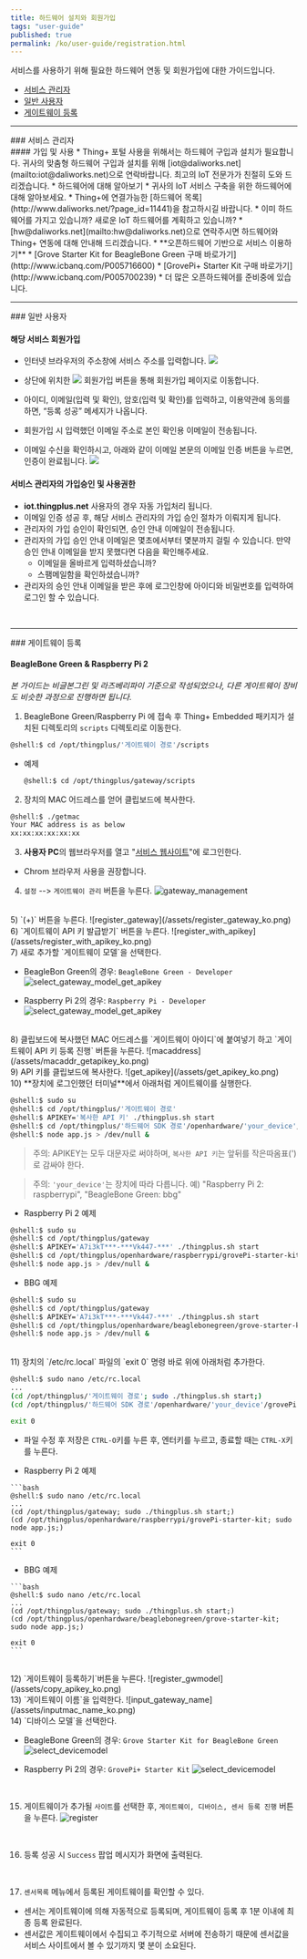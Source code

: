 ```yaml
---
title: 하드웨어 설치와 회원가입
tags: "user-guide"
published: true
permalink: /ko/user-guide/registration.html
---
```


서비스를 사용하기 위해 필요한 하드웨어 연동 및 회원가입에 대한 가이드입니다.

* [서비스 관리자](#id-serviceadmin)
* [일반 사용자](#id-enduser) 
* [게이트웨이 등록](#id-gateway) 

---
<div id='id-serviceadmin'></div>
### 서비스 관리자
<br>
#### 가입 및 사용
  * Thing+ 포털 사용을 위해서는 하드웨어 구입과 설치가 필요합니다. 귀사의 맞춤형 하드웨어 구입과 설치를 위해 [iot@daliworks.net](mailto:iot@daliworks.net)으로 연락바랍니다. 최고의 IoT 전문가가 친절히 도와 드리겠습니다.
  * 하드웨어에 대해 알아보기
    * 귀사의 IoT 서비스 구축을 위한 하드웨어에 대해 알아보세요.
    * Thing+에 연결가능한 [하드웨어 목록](http://www.daliworks.net/?page_id=11441)을 참고하시길 바랍니다.
  * 이미 하드웨어를 가지고 있습니까? 새로운 IoT 하드웨어를 계획하고 있습니까?
    * [hw@daliworks.net](mailto:hw@daliworks.net)으로 연락주시면 하드웨어와 Thing+ 연동에 대해 안내해 드리겠습니다.
  * **오픈하드웨어 기반으로 서비스 이용하기**
    * [Grove Starter Kit for BeagleBone Green 구매 바로가기](http://www.icbanq.com/P005716600)
    * [GrovePi+ Starter Kit 구매 바로가기](http://www.icbanq.com/P005700239)
    * 더 많은 오픈하드웨어를 준비중에 있습니다.

<br>

---
<div id='id-enduser'></div>
### 일반 사용자
<br>

#### 해당 서비스 회원가입
  * 인터넷 브라우저의 주소창에 서비스 주소를 입력합니다.
![](/assets/2_address.png)

  * 상단에 위치한 ![](/assets/2_register.png) 회원가입 버튼을 통해 회원가입 페이지로 이동합니다.
  * 아이디, 이메일(입력 및 확인), 암호(입력 및 확인)를 입력하고, 이용약관에 동의를 하면, “등록 성공” 메세지가 나옵니다.
  * 회원가입 시 입력했던 이메일 주소로 본인 확인용 이메일이 전송됩니다.
  * 이메일 수신을 확인하시고, 아래와 같이 이메일 본문의 이메일 인증 버튼을 누르면, 인증이 완료됩니다.
![](/assets/2_email.png)

#### 서비스 관리자의 가입승인 및 사용권한
  * **iot.thingplus.net** 사용자의 경우 자동 가입처리 됩니다.
  * 이메일 인증 성공 후, 해당 서비스 관리자의 가입 승인 절차가 이뤄지게 됩니다.
  * 관리자의 가입 승인이 확인되면, 승인 안내 이메일이 전송됩니다.
  * 관리자의 가입 승인 안내 이메일은 몇초에서부터 몇분까지 걸릴 수 있습니다. 만약 승인 안내 이메일을 받지 못했다면 다음을 확인해주세요.
    * 이메일을 올바르게 입력하셨습니까?
    * 스팸메일함을 확인하셨습니까?
  * 관리자의 승인 안내 이메일을 받은 후에 로그인창에 아이디와 비밀번호를 입력하여 로그인 할 수 있습니다.

<br>

---
<div id='id-gateway'></div>
### 게이트웨이 등록
<br>

#### BeagleBone Green & Raspberry Pi 2 

_본 가이드는 비글본그린 및 라즈베리파이 기준으로 작성되었으나, 다른 게이트웨이 장비도 비슷한 과정으로 진행하면 됩니다._

1) BeagleBone Green/Raspberry Pi 에 접속 후 Thing+ Embedded 패키지가 설치된 디렉토리의 `scripts` 디렉토리로 이동한다.

```bash
@shell:$ cd /opt/thingplus/'게이트웨이 경로'/scripts
```

   - 예제


     ```bash
     @shell:$ cd /opt/thingplus/gateway/scripts
     ```


2) 장치의 MAC 어드레스를 얻어 클립보드에 복사한다.

```bash
@shell:$ ./getmac
Your MAC address is as below
xx:xx:xx:xx:xx:xx
```

3) **사용자 PC**의 웹브라우저를 열고 "[서비스 웹사이트](https://www.thingplus.net)"에 로그인한다.<br/>
 - Chrom 브라우저 사용을 권장합니다.


4) `설정` --> `게이트웨이 관리` 버튼을 누른다.
![gateway_management](/assets/gateway_management_ko.png)

<br/>
5) `(+)` 버튼을 누른다.
![register_gateway](/assets/register_gateway_ko.png)

<br/>
6) `게이트웨이 API 키 발급받기` 버튼을 누른다.
![register_with_apikey](/assets/register_with_apikey_ko.png)

<br/>
7) 새로 추가할 `게이트웨이 모델`을 선택한다.

- BeagleBon Green의 경우: `BeagleBone Green - Developer`
![select_gateway_model_get_apikey](/assets/select_gateway_getapikey_beagle_ko.png)

- Raspberry Pi 2의 경우: `Raspberry Pi - Developer`
![select_gateway_model_get_apikey](/assets/select_gateway_getapikey_raspberry_ko.png)

<br/>
8) 클립보드에 복사했던 MAC 어드레스를 `게이트웨이 아이디`에 붙여넣기 하고 `게이트웨이 API 키 등록 진행` 버튼을 누른다.
![macaddress](/assets/macaddr_getapikey_ko.png)

<br/>
9) API 키를 클립보드에 복사한다.
![get_apikey](/assets/get_apikey_ko.png)

<br/>
10) **장치에 로그인했던 터미널**에서 아래처럼 게이트웨이를 실행한다.

```bash
@shell:$ sudo su
@shell:$ cd /opt/thingplus/'게이트웨이 경로'
@shell:$ APIKEY='복사한 API 키' ./thingplus.sh start
@shell:$ cd /opt/thingplus/'하드웨어 SDK 경로'/openhardware/'your_device'/grovePi-starter-kit
@shell:$ node app.js > /dev/null &
```

> 주의: APIKEY는 모두 대문자로 써야하며, `복사한 API 키`는 앞뒤를 작은따옴표(')로 감싸야 한다.

> 주의: `'your_device'`는 장치에 따라 다릅니다. 예) "Raspberry Pi 2: raspberrypi", "BeagleBone Green: bbg"

   - Raspberry Pi 2 예제


   ```bash
   @shell:$ sudo su
   @shell:$ cd /opt/thingplus/gateway
   @shell:$ APIKEY='A7i3kT***-***Vk447-***' ./thingplus.sh start
   @shell:$ cd /opt/thingplus/openhardware/raspberrypi/grovePi-starter-kit
   @shell:$ node app.js > /dev/null &
   ```

   - BBG 예제


   ```bash
   @shell:$ sudo su
   @shell:$ cd /opt/thingplus/gateway
   @shell:$ APIKEY='A7i3kT***-***Vk447-***' ./thingplus.sh start
   @shell:$ cd /opt/thingplus/openhardware/beaglebonegreen/grove-starter-kit
   @shell:$ node app.js > /dev/null &
   ```

<br/>
11) 장치의 `/etc/rc.local` 파일의 `exit 0` 명령 바로 위에 아래처럼 추가한다.

```bash
@shell:$ sudo nano /etc/rc.local
...
(cd /opt/thingplus/'게이트웨이 경로'; sudo ./thingplus.sh start;)
(cd /opt/thingplus/'하드웨어 SDK 경로'/openhardware/'your_device'/grovePi-starter-kit; sudo node app.js;)

exit 0
```

   - 파일 수정 후 저장은 `CTRL-O`키를 누른 후, 엔터키를 누르고, 종료할 때는 `CTRL-X`키를 누른다.

   - Raspberry Pi 2 예제


    ```bash
    @shell:$ sudo nano /etc/rc.local
    ...
    (cd /opt/thingplus/gateway; sudo ./thingplus.sh start;)
    (cd /opt/thingplus/openhardware/raspberrypi/grovePi-starter-kit; sudo node app.js;)

    exit 0
    ```

   - BBG 예제


    ```bash
    @shell:$ sudo nano /etc/rc.local
    ...
    (cd /opt/thingplus/gateway; sudo ./thingplus.sh start;)
    (cd /opt/thingplus/openhardware/beaglebonegreen/grove-starter-kit; sudo node app.js;)

    exit 0
    ```

<br/>
12) `게이트웨이 등록하기`버튼을 누른다.
![register_gwmodel](/assets/copy_apikey_ko.png)

<br/>
13) `게이트웨이 이름`을 입력한다.
![input_gateway_name](/assets/inputmac_name_ko.png)

<br/>
14) `디바이스 모델`을 선택한다.

- BeagleBone Green의 경우: `Grove Starter Kit for BeagleBone Green`
![select_devicemodel](/assets/select_devicemodel_beagle_ko.png)

- Raspberry Pi 2의 경우: `GrovePi+ Starter Kit`
![select_devicemodel](/assets/select_devicemodel_rapberry_ko.png)

<br/>

15) 게이트웨이가 추가될 `사이트`를 선택한 후, `게이트웨이, 디바이스, 센서 등록 진행` 버튼을 누른다.
![register](/assets/register_ko.png)

<br/>

16) 등록 성공 시 `Success` 팝업 메시지가 화면에 출력된다.

<br>

17) `센서목록` 메뉴에서 등록된 게이트웨이를 확인할 수 있다.

  - 센서는 게이트웨이에 의해 자동적으로 등록되며, 게이트웨이 등록 후 1분 이내에  최종 등록 완료된다.
  - 센서값은 게이트웨이에서 수집되고 주기적으로 서버에 전송하기 때문에 센서값을 서비스 사이트에서 볼 수 있기까지 몇 분이 소요된다.

<br>

